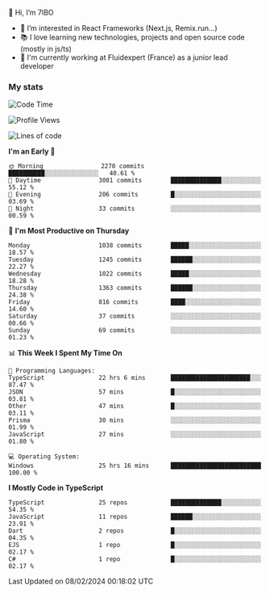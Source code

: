 👋 Hi, I’m 7IBO

- 👀 I’m interested in React Frameworks (Next.js, Remix.run...)
- 📚 I love learning new technologies, projects and open source code (mostly in js/ts)
- 💼 I'm currently working at Fluidexpert (France) as a junior lead developer

### My stats
<!--START_SECTION:waka-->
![Code Time](http://img.shields.io/badge/Code%20Time-484%20hrs%2049%20mins-blue)

![Profile Views](http://img.shields.io/badge/Profile%20Views-3-blue)

![Lines of code](https://img.shields.io/badge/From%20Hello%20World%20I%27ve%20Written-6.9%20million%20lines%20of%20code-blue)

**I'm an Early 🐤** 

```text
🌞 Morning                2270 commits        ██████████░░░░░░░░░░░░░░░   40.61 % 
🌆 Daytime                3081 commits        ██████████████░░░░░░░░░░░   55.12 % 
🌃 Evening                206 commits         █░░░░░░░░░░░░░░░░░░░░░░░░   03.69 % 
🌙 Night                  33 commits          ░░░░░░░░░░░░░░░░░░░░░░░░░   00.59 % 
```
📅 **I'm Most Productive on Thursday** 

```text
Monday                   1038 commits        █████░░░░░░░░░░░░░░░░░░░░   18.57 % 
Tuesday                  1245 commits        ██████░░░░░░░░░░░░░░░░░░░   22.27 % 
Wednesday                1022 commits        █████░░░░░░░░░░░░░░░░░░░░   18.28 % 
Thursday                 1363 commits        ██████░░░░░░░░░░░░░░░░░░░   24.38 % 
Friday                   816 commits         ████░░░░░░░░░░░░░░░░░░░░░   14.60 % 
Saturday                 37 commits          ░░░░░░░░░░░░░░░░░░░░░░░░░   00.66 % 
Sunday                   69 commits          ░░░░░░░░░░░░░░░░░░░░░░░░░   01.23 % 
```


📊 **This Week I Spent My Time On** 

```text
💬 Programming Languages: 
TypeScript               22 hrs 6 mins       ██████████████████████░░░   87.47 % 
JSON                     57 mins             █░░░░░░░░░░░░░░░░░░░░░░░░   03.81 % 
Other                    47 mins             █░░░░░░░░░░░░░░░░░░░░░░░░   03.11 % 
Prisma                   30 mins             ░░░░░░░░░░░░░░░░░░░░░░░░░   01.99 % 
JavaScript               27 mins             ░░░░░░░░░░░░░░░░░░░░░░░░░   01.80 % 

💻 Operating System: 
Windows                  25 hrs 16 mins      █████████████████████████   100.00 % 
```

**I Mostly Code in TypeScript** 

```text
TypeScript               25 repos            ██████████████░░░░░░░░░░░   54.35 % 
JavaScript               11 repos            ██████░░░░░░░░░░░░░░░░░░░   23.91 % 
Dart                     2 repos             █░░░░░░░░░░░░░░░░░░░░░░░░   04.35 % 
EJS                      1 repo              █░░░░░░░░░░░░░░░░░░░░░░░░   02.17 % 
C#                       1 repo              █░░░░░░░░░░░░░░░░░░░░░░░░   02.17 % 
```




 Last Updated on 08/02/2024 00:18:02 UTC
<!--END_SECTION:waka-->
